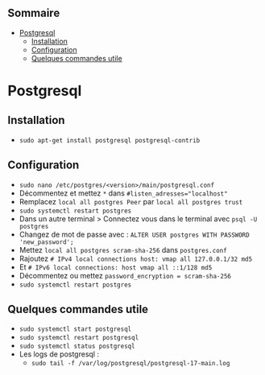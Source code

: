 ## Sommaire
- [Postgresql](#postgresql)
  - [Installation](#installation)
  - [Configuration](#configuration)
  - [Quelques commandes utile](#quelques-commandes-utile)

# Postgresql

## Installation
* `sudo apt-get install postgresql postgresql-contrib`

## Configuration
* `sudo nano /etc/postgres/<version>/main/postgresql.conf`
* Décommentez et mettez `*` dans `#listen_adresses="localhost"`
* Remplacez `local all postgres Peer` par `local all postgres trust`
* `sudo systemctl restart postgres`
* Dans un autre terminal > Connectez vous dans le terminal avec `psql -U postgres`
* Changez de mot de passe avec :
    `ALTER USER postgres WITH PASSWORD 'new_password';`
* Mettez `local all postgres scram-sha-256` dans `postgres.conf`
* Rajoutez `# IPv4 local connections host: vmap all 127.0.0.1/32 md5`
* Et `# IPv6 local connections: host vmap all ::1/128 md5`
* Décommentez ou mettez `password_encryption = scram-sha-256`
* `sudo systemctl restart postgres`


## Quelques commandes utile
* `sudo systemctl start postgresql`
* `sudo systemctl restart postgresql`
* `sudo systemctl status postgresql`
* Les logs de postgresql :
  * `sudo tail -f /var/log/postgresql/postgresql-17-main.log`